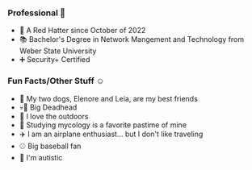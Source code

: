 ### Professional :briefcase:

- :office: A Red Hatter since October of 2022
- :books: Bachelor's Degree in Network Mangement and Technology from Weber State University
- :heavy_plus_sign: Security+ Certified

### Fun Facts/Other Stuff :relaxed:

- :dog: My two dogs, Elenore and Leia, are my best friends
- :skull::rose: Big Deadhead
- :evergreen_tree: I love the outdoors
- :mushroom: Studying mycology is a favorite pastime of mine
- :airplane: I am an airplane enthusiast... but I don't like traveling
- :baseball: Big baseball fan
- :sunflower: I'm autistic
